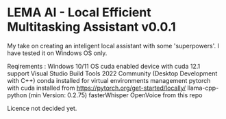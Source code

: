 # LEMA AI - Local Efficient Multitasking Assistant v0.0.1
My take on creating an inteligent local assistant with some 'superpowers'. I have tested it on Windows OS only.

Reqirements :  Windows 10/11 OS
               cuda enabled device with cuda 12.1 support
               Visual Studio Build Tools 2022 Community (Desktop Development with C++)
               conda installed for virtual environments management
               pytorch with cuda installed from https://pytorch.org/get-started/locally/
               llama-cpp-python (min Version: 0.2.75)
               fasterWhisper
               OpenVoice from this repo
               
            

Licence not decided yet.
